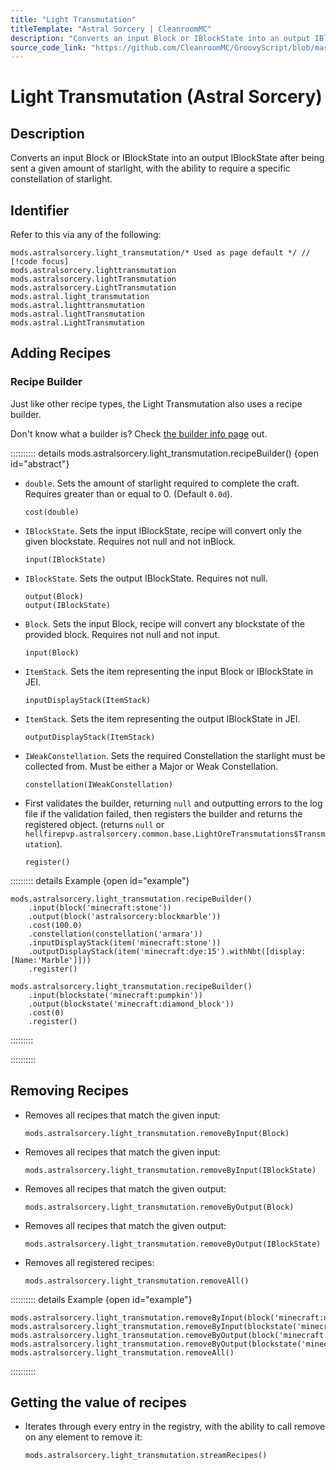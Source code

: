 ```yaml
---
title: "Light Transmutation"
titleTemplate: "Astral Sorcery | CleanroomMC"
description: "Converts an input Block or IBlockState into an output IBlockState after being sent a given amount of starlight, with the ability to require a specific constellation of starlight."
source_code_link: "https://github.com/CleanroomMC/GroovyScript/blob/master/src/main/java/com/cleanroommc/groovyscript/compat/mods/astralsorcery/LightTransmutation.java"
---
```


# Light Transmutation (Astral Sorcery)

## Description

Converts an input Block or IBlockState into an output IBlockState after being sent a given amount of starlight, with the ability to require a specific constellation of starlight.

## Identifier

Refer to this via any of the following:

```groovy:no-line-numbers {1}
mods.astralsorcery.light_transmutation/* Used as page default */ // [!code focus]
mods.astralsorcery.lighttransmutation
mods.astralsorcery.lightTransmutation
mods.astralsorcery.LightTransmutation
mods.astral.light_transmutation
mods.astral.lighttransmutation
mods.astral.lightTransmutation
mods.astral.LightTransmutation
```


## Adding Recipes

### Recipe Builder

Just like other recipe types, the Light Transmutation also uses a recipe builder.

Don't know what a builder is? Check [the builder info page](../../../groovy/builder.md) out.

:::::::::: details mods.astralsorcery.light_transmutation.recipeBuilder() {open id="abstract"}
- `double`. Sets the amount of starlight required to complete the craft. Requires greater than or equal to 0. (Default `0.0d`).

    ```groovy:no-line-numbers
    cost(double)
    ```

- `IBlockState`. Sets the input IBlockState, recipe will convert only the given blockstate. Requires not null and not inBlock.

    ```groovy:no-line-numbers
    input(IBlockState)
    ```

- `IBlockState`. Sets the output IBlockState. Requires not null.

    ```groovy:no-line-numbers
    output(Block)
    output(IBlockState)
    ```

- `Block`. Sets the input Block, recipe will convert any blockstate of the provided block. Requires not null and not input.

    ```groovy:no-line-numbers
    input(Block)
    ```

- `ItemStack`. Sets the item representing the input Block or IBlockState in JEI.

    ```groovy:no-line-numbers
    inputDisplayStack(ItemStack)
    ```

- `ItemStack`. Sets the item representing the output IBlockState in JEI.

    ```groovy:no-line-numbers
    outputDisplayStack(ItemStack)
    ```

- `IWeakConstellation`. Sets the required Constellation the starlight must be collected from. Must be either a Major or Weak Constellation.

    ```groovy:no-line-numbers
    constellation(IWeakConstellation)
    ```

- First validates the builder, returning `null` and outputting errors to the log file if the validation failed, then registers the builder and returns the registered object. (returns `null` or `hellfirepvp.astralsorcery.common.base.LightOreTransmutations$Transmutation`).

    ```groovy:no-line-numbers
    register()
    ```

::::::::: details Example {open id="example"}
```groovy:no-line-numbers
mods.astralsorcery.light_transmutation.recipeBuilder()
    .input(block('minecraft:stone'))
    .output(block('astralsorcery:blockmarble'))
    .cost(100.0)
    .constellation(constellation('armara'))
    .inputDisplayStack(item('minecraft:stone'))
    .outputDisplayStack(item('minecraft:dye:15').withNbt([display:[Name:'Marble']]))
    .register()

mods.astralsorcery.light_transmutation.recipeBuilder()
    .input(blockstate('minecraft:pumpkin'))
    .output(blockstate('minecraft:diamond_block'))
    .cost(0)
    .register()
```

:::::::::

::::::::::

## Removing Recipes

- Removes all recipes that match the given input:

    ```groovy:no-line-numbers
    mods.astralsorcery.light_transmutation.removeByInput(Block)
    ```

- Removes all recipes that match the given input:

    ```groovy:no-line-numbers
    mods.astralsorcery.light_transmutation.removeByInput(IBlockState)
    ```

- Removes all recipes that match the given output:

    ```groovy:no-line-numbers
    mods.astralsorcery.light_transmutation.removeByOutput(Block)
    ```

- Removes all recipes that match the given output:

    ```groovy:no-line-numbers
    mods.astralsorcery.light_transmutation.removeByOutput(IBlockState)
    ```

- Removes all registered recipes:

    ```groovy:no-line-numbers
    mods.astralsorcery.light_transmutation.removeAll()
    ```

:::::::::: details Example {open id="example"}
```groovy:no-line-numbers
mods.astralsorcery.light_transmutation.removeByInput(block('minecraft:netherrack'))
mods.astralsorcery.light_transmutation.removeByInput(blockstate('minecraft:sandstone'))
mods.astralsorcery.light_transmutation.removeByOutput(block('minecraft:lapis_block'))
mods.astralsorcery.light_transmutation.removeByOutput(blockstate('minecraft:cake'))
mods.astralsorcery.light_transmutation.removeAll()
```

::::::::::

## Getting the value of recipes

- Iterates through every entry in the registry, with the ability to call remove on any element to remove it:

    ```groovy:no-line-numbers
    mods.astralsorcery.light_transmutation.streamRecipes()
    ```
